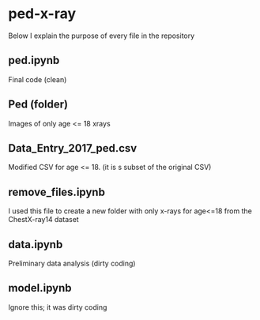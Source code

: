 # ped-x-ray

Below I explain the purpose of every file in the repository

## ped.ipynb
Final code (clean)

## Ped (folder)
Images of only age <= 18 xrays

## Data_Entry_2017_ped.csv

Modified CSV for age <= 18. (it is s subset of the original CSV)

## remove_files.ipynb
I used this file to create a new folder with only x-rays for age<=18 from the ChestX-ray14 dataset

## data.ipynb 
Preliminary data analysis (dirty coding)

## model.ipynb
Ignore this; it was dirty coding 
